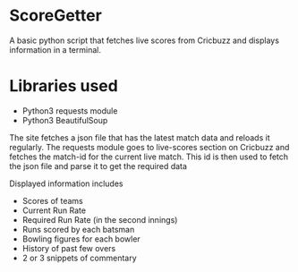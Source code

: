 # ScoreGetter
A basic python script that fetches live scores from Cricbuzz and displays information in a terminal.

# Libraries used 
- Python3 requests module
- Python3 BeautifulSoup

The site fetches a json file that has the latest match data and reloads it regularly. The requests module goes to live-scores section on Cricbuzz and fetches the match-id for the current live match. This id is then used to fetch the json file and parse it to get the required data

Displayed information includes 
- Scores of teams
- Current Run Rate
- Required Run Rate (in the second innings)
- Runs scored by each batsman
- Bowling figures for each bowler
- History of past few overs
- 2 or 3 snippets of commentary

